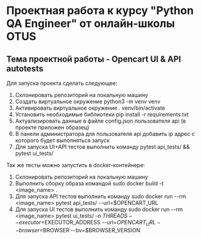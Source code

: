 # **Проектная работа к курсу "Python QA Engineer" от онлайн-школы OTUS**

## Тема проектной работы - Opencart UI & API autotests 

Для запуска проекта cделать следующее:

1. Склонировать репозиторий на локальную машину
2. Создать виртуальное окружение python3 -m venv venv
3. Активировать виртуальное окружение . venv/bin/activate 
4. Установить необходимые библиотеки pip install -r requirements.txt
5. Актуализировать данные в файле config.json пользователя api (в проекте приложен образец)
6. В панели администратора для пользователя api добавить ip адрес с которого будет выполняться запуск
7. Для запуска UI+API тестов выполнить команду pytest api_tests/ && pytest ui_tests/

Так же тесты можно запустить в docker-контейнере:
1. Склонировать репозиторий на локальную машину
2. Выполнить сборку образа командой sudo docker build -t <image_name> .
3. Для запуска API тестов выполнить команду sudo docker run --rm <image_name> pytest api_tests/ --url=$OPENCART_URL
4. Для запуска UI тестов выполнить команду sudo docker run --rm <image_name> pytest ui_tests/ -n $THREADS --executor=$EXECUTOR_ADDRESS --url=$OPENCART_URL --browser=$BROWSER --bv=$BROWSER_VERSION
